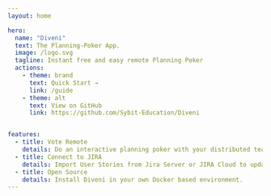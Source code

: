```yaml
---
layout: home

hero:
  name: "Diveni"
  text: The Planning-Poker App.
  image: /logo.svg
  tagline: Instant free and easy remote Planning Poker
  actions:
    - theme: brand
      text: Quick Start →
      link: /guide
    - theme: alt
      text: View on GitHub
      link: https://github.com/Sybit-Education/Diveni


features:
  - title: Vote Remote
    details: Do an interactive planning poker with your distributed teams.
  - title: Connect to JIRA
    details: Import User Stories from Jira Server or JIRA Cloud to update their Story Points.
  - title: Open Source
    details: Install Diveni in your own Docker based environment.
---
```

